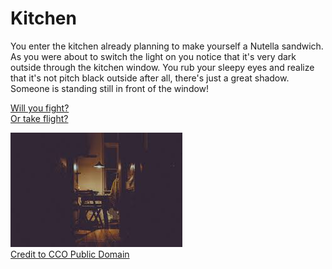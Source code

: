 # Kitchen
You enter the kitchen already planning to make yourself a Nutella sandwich. As you were about to switch the light on you notice that it's very dark outside through the kitchen window. You rub your sleepy eyes and realize that it's not pitch black outside after all, there's just a great shadow. Someone is standing still in front of the window!

[Will you fight?](fight.md)  
[Or take flight?](flight.md)

![Kitchen](images/kitchen.jpeg)  
[Credit to CCO Public Domain](https://pxhere.com/en/photo/183773)